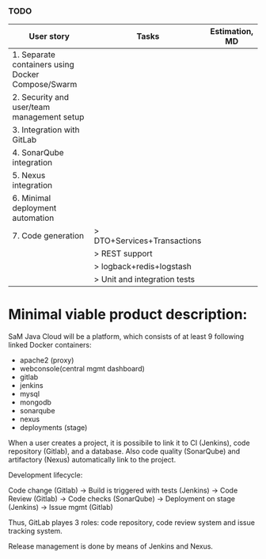 ### TODO 

| User story                                             | Tasks                               | Estimation, MD                 | 
| ------------------------------------------------------ | ----------------------------------- | ------------------------------ |
| 1. Separate containers using Docker Compose/Swarm      |                                     |                                |
| 2. Security and user/team management setup             |                                     |                                |
| 3. Integration with GitLab                             |                                     |                                |
| 4. SonarQube integration                               |                                     |                                |
| 5. Nexus integration                                   |                                     |                                |
| 6. Minimal deployment automation                       |                                     |                                |
| 7. Code generation                                     | > DTO+Services+Transactions         |                                |
|                                                        | > REST support                      |                                |
|                                                        | > logback+redis+logstash            |                                |
|                                                        | > Unit and integration tests        |                                |

# Minimal viable product description:
SaM Java Cloud will be a platform, which consists of at least 9 following linked Docker containers:
- apache2 (proxy)
- webconsole(central mgmt dashboard)
- gitlab
- jenkins
- mysql
- mongodb
- sonarqube
- nexus
- deployments (stage)

When a user creates a project, it is possibile to link it to CI (Jenkins), code repository (Gitlab), and a database. Also code quality (SonarQube) and artifactory (Nexus) 
automatically link to the project.

Development lifecycle:

Code change (Gitlab) -> Build is triggered with tests (Jenkins) -> Code Review (Gitlab) -> Code checks (SonarQube) -> Deployment on stage (Jenkins) -> Issue mgmt (Gitlab)

Thus, GitLab playes 3 roles: code repository, code review system and issue tracking system.

Release management is done by means of Jenkins and Nexus.
